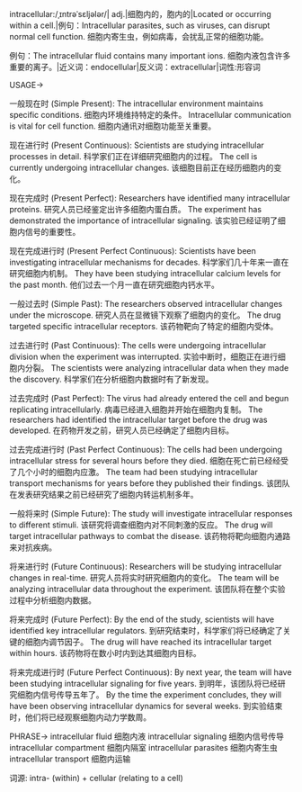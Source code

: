 intracellular:/ˌɪntrəˈsɛljələr/| adj.|细胞内的，胞内的|Located or occurring within a cell.|例句：Intracellular parasites, such as viruses, can disrupt normal cell function. 细胞内寄生虫，例如病毒，会扰乱正常的细胞功能。

例句：The intracellular fluid contains many important ions.  细胞内液包含许多重要的离子。|近义词：endocellular|反义词：extracellular|词性:形容词

USAGE->

一般现在时 (Simple Present):
The intracellular environment maintains specific conditions. 细胞内环境维持特定的条件。
Intracellular communication is vital for cell function.  细胞内通讯对细胞功能至关重要。

现在进行时 (Present Continuous):
Scientists are studying intracellular processes in detail. 科学家们正在详细研究细胞内的过程。
The cell is currently undergoing intracellular changes.  该细胞目前正在经历细胞内的变化。

现在完成时 (Present Perfect):
Researchers have identified many intracellular proteins. 研究人员已经鉴定出许多细胞内蛋白质。
The experiment has demonstrated the importance of intracellular signaling.  该实验已经证明了细胞内信号的重要性。

现在完成进行时 (Present Perfect Continuous):
Scientists have been investigating intracellular mechanisms for decades.  科学家们几十年来一直在研究细胞内机制。
They have been studying intracellular calcium levels for the past month. 他们过去一个月一直在研究细胞内钙水平。


一般过去时 (Simple Past):
The researchers observed intracellular changes under the microscope. 研究人员在显微镜下观察了细胞内的变化。
The drug targeted specific intracellular receptors.  该药物靶向了特定的细胞内受体。

过去进行时 (Past Continuous):
The cells were undergoing intracellular division when the experiment was interrupted.  实验中断时，细胞正在进行细胞内分裂。
The scientists were analyzing intracellular data when they made the discovery. 科学家们在分析细胞内数据时有了新发现。


过去完成时 (Past Perfect):
The virus had already entered the cell and begun replicating intracellularly.  病毒已经进入细胞并开始在细胞内复制。
The researchers had identified the intracellular target before the drug was developed.  在药物开发之前，研究人员已经确定了细胞内目标。

过去完成进行时 (Past Perfect Continuous):
The cells had been undergoing intracellular stress for several hours before they died.  细胞在死亡前已经经受了几个小时的细胞内应激。
The team had been studying intracellular transport mechanisms for years before they published their findings.  该团队在发表研究结果之前已经研究了细胞内转运机制多年。

一般将来时 (Simple Future):
The study will investigate intracellular responses to different stimuli.  该研究将调查细胞内对不同刺激的反应。
The drug will target intracellular pathways to combat the disease. 该药物将靶向细胞内通路来对抗疾病。


将来进行时 (Future Continuous):
Researchers will be studying intracellular changes in real-time. 研究人员将实时研究细胞内的变化。
The team will be analyzing intracellular data throughout the experiment. 该团队将在整个实验过程中分析细胞内数据。


将来完成时 (Future Perfect):
By the end of the study, scientists will have identified key intracellular regulators.  到研究结束时，科学家们将已经确定了关键的细胞内调节因子。
The drug will have reached its intracellular target within hours.  该药物将在数小时内到达其细胞内目标。

将来完成进行时 (Future Perfect Continuous):
By next year, the team will have been studying intracellular signaling for five years.  到明年，该团队将已经研究细胞内信号传导五年了。
By the time the experiment concludes, they will have been observing intracellular dynamics for several weeks.  到实验结束时，他们将已经观察细胞内动力学数周。



PHRASE->
intracellular fluid 细胞内液
intracellular signaling 细胞内信号传导
intracellular compartment 细胞内隔室
intracellular parasites 细胞内寄生虫
intracellular transport 细胞内运输


词源: intra- (within) + cellular (relating to a cell)
